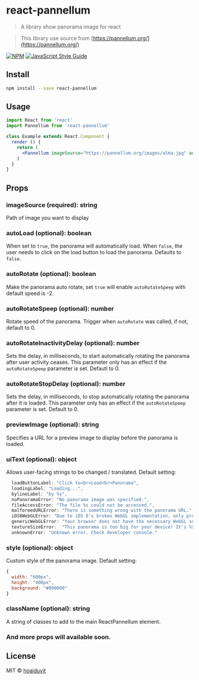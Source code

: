 # react-pannellum

> A library show panorama image for react

> This library use source from [https://pannellum.org/](https://pannellum.org/)

[![NPM](https://img.shields.io/npm/v/react-pannellum.svg)](https://www.npmjs.com/package/react-pannellum) [![JavaScript Style Guide](https://img.shields.io/badge/code_style-standard-brightgreen.svg)](https://standardjs.com)

## Install

```bash
npm install --save react-pannellum
```

## Usage

```jsx
import React from 'react'
import Pannellum from 'react-pannellum'

class Example extends React.Component {
  render () {
    return (
      <Pannellum imageSource="https://pannellum.org/images/alma.jpg" autoRotate />
    )
  }
}
```

## Props

### imageSource (required): string
Path of image you want to display
### autoLoad (optional): boolean
When set to ``true``, the panorama will automatically load. When ``false``, the user needs to click on the load button to load the panorama. Defaults to ``false``.
### autoRotate (optional): boolean
Make the panorama auto rotate, set ``true`` will enable ``autoRotateSpeep`` with default speed is -2.
### autoRotateSpeep (optional): number
Rotate speed of the panorama. Trigger when ``autoRotate`` was called, if not, default to 0.
### autoRotateInactivityDelay (optional): number
Sets the delay, in milliseconds, to start automatically rotating the panorama after user activity ceases. This parameter only has an effect if the ``autoRotateSpeep`` parameter is set. Defautl to 0.
### autoRotateStopDelay (optional): number
Sets the delay, in milliseconds, to stop automatically rotating the panorama after it is loaded. This parameter only has an effect if the ```autoRotateSpeep``` parameter is set. Default to 0.
### previewImage (optional): string
Specifies a URL for a preview image to display before the panorama is loaded.
### uiText (optional): object
Allows user-facing strings to be changed / translated. Default setting: 
```js
  loadButtonLabel: "Click to<br>Load<br>Panorama",
  loadingLabel: "Loading...",
  bylineLabel: "by %s",
  noPanoramaError: "No panorama image was specified.",
  fileAccessError: "The file %s could not be accessed.",
  malformedURLError: "There is something wrong with the panorama URL.",
  iOS8WebGLError: "Due to iOS 8's broken WebGL implementation, only progressive encoded JPEGs work for your device (this panorama uses standard encoding).",
  genericWebGLError: "Your browser does not have the necessary WebGL support to display this panorama.",
  textureSizeError:  "This panorama is too big for your device! It's %spx wide, but your device only supports images up to %spx wide. Try another device. (If you're the author, try scaling down the image.)",
  unknownError: "Unknown error. Check developer console."
```
### style (optional): object
Custom style of the panorama image. Default setting:
```js
{
  width: "600px",
  height: "400px",
  background: "#000000"
}
```
### className (optional): string
A string of classes to add to the main ReactPannellum element.

### And more props will available soon.

## License

MIT © [hoaiduyit](https://github.com/hoaiduyit)
